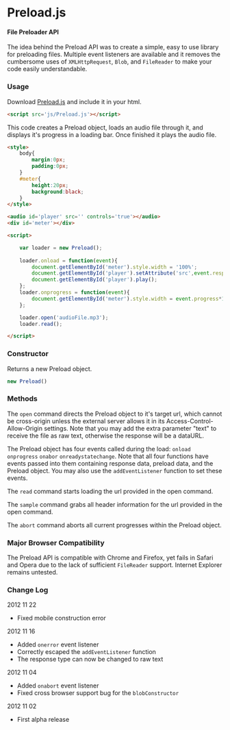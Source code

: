 Preload.js
========

#### File Preloader API ####
The idea behind the Preload API was to create a simple, easy to use library for preloading files. Multiple event listeners are available and it removes the cumbersome uses of `XMLHttpRequest`, `Blob`, and `FileReader` to make your code easily understandable.

### Usage ###
Download [Preload.js](./Preload.js) and include it in your html.
```html
<script src='js/Preload.js'></script>
```
This code creates a Preload object, loads an audio file through it, and displays it's progress in a loading bar. Once finished it plays the audio file.
```html
<style>
	body{
		margin:0px;
		padding:0px;
	}
	#meter{
		height:20px;
		background:black;
	}
</style>

<audio id='player' src='' controls='true'></audio>
<div id='meter'></div>

<script>

	var loader = new Preload();
	
	loader.onload = function(event){
		document.getElementById('meter').style.width = '100%';
		document.getElementById('player').setAttribute('src',event.response);
		document.getElementById('player').play();
	};
	loader.onprogress = function(event){
		document.getElementById('meter').style.width = event.progress*100+'%';
	};

	loader.open('audioFile.mp3');
	loader.read();

</script>
```
### Constructor ###
Returns a new Preload object.
```Javascript
new Preload()
```

### Methods ###
The `open` command directs the Preload object to it's target url, which cannot be cross-origin unless the external server allows it in its Access-Control-Allow-Origin settings. Note that you may add the extra parameter "text" to receive the file as raw text, otherwise the response will be a dataURL.

The Preload object has four events called during the load: `onload` `onprogress` `onabor` `onreadystatechange`. Note that all four functions have events passed into them containing response data, preload data, and the Preload object. You may also use the `addEventListener` function to set these events.

The `read` command starts loading the url provided in the open command.

The `sample` command grabs all header information for the url provided in the open command.

The `abort` command aborts all current progresses within the Preload object.

### Major Browser Compatibility ###

The Preload API is compatible with Chrome and Firefox, yet fails in Safari and Opera due to the lack of sufficient `FileReader` support. Internet Explorer remains untested.

### Change Log ###
2012 11 22
* Fixed mobile construction error

2012 11 16
* Added `onerror` event listener
* Correctly escaped the `addEventListener` function
* The response type can now be changed to raw text

2012 11 04
* Added `onabort` event listener
* Fixed cross browser support bug for the `blobConstructor`

2012 11 02
* First alpha release

